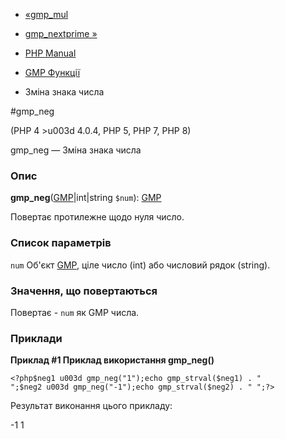 - [«gmp_mul](function.gmp-mul.md)
- [gmp_nextprime »](function.gmp-nextprime.md)

- [PHP Manual](index.md)
- [GMP Функції](ref.gmp.md)
- Зміна знака числа

#gmp_neg

(PHP 4 \>u003d 4.0.4, PHP 5, PHP 7, PHP 8)

gmp_neg — Зміна знака числа

### Опис

**gmp_neg**([GMP](class.gmp.md)\|int\|string `$num`):
[GMP](class.gmp.md)

Повертає протилежне щодо нуля число.

### Список параметрів

`num`
Об'єкт [GMP](class.gmp.md), ціле число (int) або числовий рядок
(string).

### Значення, що повертаються

Повертає - `num` як GMP числа.

### Приклади

**Приклад #1 Приклад використання **gmp_neg()****

` <?php$neg1 u003d gmp_neg("1");echo gmp_strval($neg1) . "
";$neg2 u003d gmp_neg("-1");echo gmp_strval($neg2) . "
";?> `

Результат виконання цього прикладу:

-1
1
